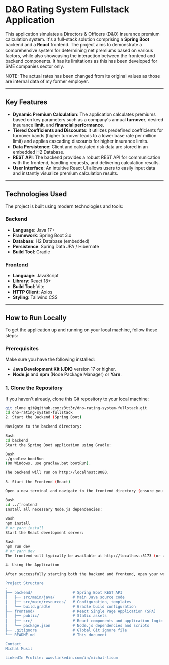 # D&O Rating System Fullstack Application

This application simulates a Directors & Officers (D&O) insurance premium calculation system. It's a full-stack solution comprising a **Spring Boot** backend and a **React** frontend. The project aims to demonstrate a comprehensive system for determining net premiums based on various factors, while also showcasing the interaction between the frontend and backend components. It has its limitations as this has been developed for SME companies sector only. 

NOTE: The actual rates has been changed from its original values as those are internal data of my former employer. 

---

## Key Features

* **Dynamic Premium Calculation**: The application calculates premiums based on key parameters such as a company's annual **turnover**, desired insurance **limit**, and **financial performance**.
* **Tiered Coefficients and Discounts**: It utilizes predefined coefficients for turnover bands (higher turnover leads to a lower base rate per million limit) and applies cascading discounts for higher insurance limits.
* **Data Persistence**: Client and calculated risk data are stored in an embedded H2 Database.
* **REST API**: The backend provides a robust REST API for communication with the frontend, handling requests, and delivering calculation results.
* **User Interface**: An intuitive React UI allows users to easily input data and instantly visualize premium calculation results.

---

## Technologies Used

The project is built using modern technologies and tools:

### Backend
* **Language**: Java 17+
* **Framework**: Spring Boot 3.x
* **Database**: H2 Database (embedded)
* **Persistence**: Spring Data JPA / Hibernate
* **Build Tool**: Gradle

### Frontend
* **Language**: JavaScript
* **Library**: React 18+
* **Build Tool**: Vite
* **HTTP Client**: Axios
* **Styling**: Tailwind CSS

---

## How to Run Locally

To get the application up and running on your local machine, follow these steps:

### Prerequisites
Make sure you have the following installed:
* **Java Development Kit (JDK)** version 17 or higher.
* **Node.js** and **npm** (Node Package Manager) or **Yarn**.

### 1. Clone the Repository
If you haven't already, clone this Git repository to your local machine:
```bash
git clone git@github.com:z3tt3r/dno-rating-system-fullstack.git
cd dno-rating-system-fullstack
2. Start the Backend (Spring Boot)

Navigate to the backend directory:

Bash
cd backend
Start the Spring Boot application using Gradle:

Bash
./gradlew bootRun
(On Windows, use gradlew.bat bootRun).

The backend will run on http://localhost:8080.

3. Start the Frontend (React)

Open a new terminal and navigate to the frontend directory (ensure you are back in the dno-rating-system-fullstack root directory first):

Bash
cd ../frontend
Install all necessary Node.js dependencies:

Bash
npm install
# or yarn install
Start the React development server:

Bash
npm run dev
# or yarn dev
The frontend will typically be available at http://localhost:5173 (or another port automatically assigned by Vite).

4. Using the Application

After successfully starting both the backend and frontend, open your web browser and go to the frontend's address (e.g., http://localhost:5173). You can now begin using the application and testing premium calculations.

Project Structure
.
├── backend/                  # Spring Boot REST API
│   ├── src/main/java/        # Main Java source code
│   ├── src/main/resources/   # Configuration, templates
│   └── build.gradle          # Gradle build configuration
├── frontend/                 # React Single Page Application (SPA)
│   ├── public/               # Static assets
│   ├── src/                  # React components and application logic
│   └── package.json          # Node.js dependencies and scripts
├── .gitignore                # Global Git ignore file
└── README.md                 # This document

Contact
Michal Musil

LinkedIn Profile: www.linkedin.com/in/michal-lisum
